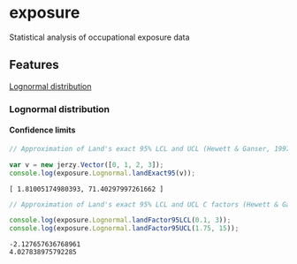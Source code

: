 # exposure

Statistical analysis of occupational exposure data

## Features

[Lognormal distribution](#lognormal)

<a name="lognormal"></a>
### Lognormal distribution

#### Confidence limits

```javascript
// Approximation of Land's exact 95% LCL and UCL (Hewett & Ganser, 1997)

var v = new jerzy.Vector([0, 1, 2, 3]);
console.log(exposure.Lognormal.landExact95(v));
```

```text
[ 1.81005174980393, 71.40297997261662 ]
```

```javascript
// Approximation of Land's exact 95% LCL and UCL C factors (Hewett & Ganser, 1997)

console.log(exposure.Lognormal.landFactor95LCL(0.1, 3));
console.log(exposure.Lognormal.landFactor95UCL(1.75, 15));
```

```text
-2.127657636768961
4.027838975792285
```
